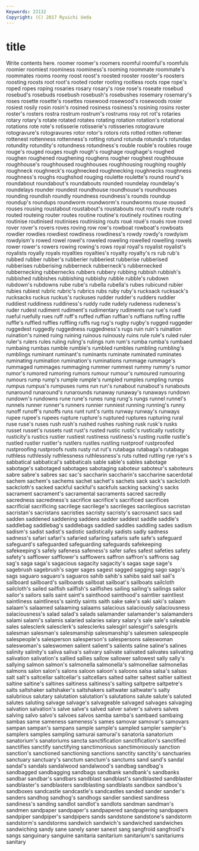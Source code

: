 ```yaml
---
Keywords: 23132 
Copyright: (C) 2017 Ryuichi Ueda
---
```


# title

Write contents here.
 roomer roomer's roomers roomful roomful's
roomfuls roomier roomiest roominess roominess's rooming roommate roommate's roommates rooms
roomy roost roost's roosted rooster rooster's roosters roosting roosts root
root's rooted rooter rooting rootless roots rope rope's roped ropes
roping rosaries rosary rosary's rose rose's roseate rosebud rosebud's rosebuds
rosebush rosebush's rosebushes rosemary rosemary's roses rosette rosette's rosettes rosewood
rosewood's rosewoods rosier rosiest rosily rosin rosin's rosined rosiness rosiness's
rosining rosins roster roster's rosters rostra rostrum rostrum's rostrums rosy
rot rot's rotaries rotary rotary's rotate rotated rotates rotating rotation
rotation's rotational rotations rote rote's rotisserie rotisserie's rotisseries rotogravure rotogravure's
rotogravures rotor rotor's rotors rots rotted rotten rottener rottenest rottenness
rottenness's rotting rotund rotunda rotunda's rotundas rotundity rotundity's rotundness rotundness's
rouble rouble's roubles rouge rouge's rouged rouges rough rough's roughage
roughage's roughed roughen roughened roughening roughens rougher roughest roughhouse roughhouse's
roughhoused roughhouses roughhousing roughing roughly roughneck roughneck's roughnecked roughnecking roughnecks
roughness roughness's roughs roughshod rouging roulette roulette's round round's roundabout
roundabout's roundabouts rounded roundelay roundelay's roundelays rounder roundest roundhouse roundhouse's
roundhouses rounding roundish roundly roundness roundness's rounds roundup roundup's roundups
roundworm roundworm's roundworms rouse roused rouses rousing roustabout roustabout's roustabouts
rout rout's route route's routed routeing router routes routine routine's
routinely routines routing routinise routinised routinises routinising routs roué roué's
roués rove roved rover rover's rovers roves roving row row's
rowboat rowboat's rowboats rowdier rowdies rowdiest rowdiness rowdiness's rowdy rowdy's
rowdyism rowdyism's rowed rowel rowel's roweled roweling rowelled rowelling rowels
rower rower's rowers rowing rowing's rows royal royal's royalist royalist's
royalists royally royals royalties royalties's royalty royalty's rs rub rub's
rubbed rubber rubber's rubberier rubberiest rubberise rubberised rubberises rubberising rubberneck
rubberneck's rubbernecked rubbernecking rubbernecks rubbers rubbery rubbing rubbish rubbish's rubbished
rubbishes rubbishing rubbishy rubble rubble's rubdown rubdown's rubdowns rube rube's
rubella rubella's rubes rubicund rubier rubies rubiest rubric rubric's rubrics
rubs ruby ruby's rucksack rucksack's rucksacks ruckus ruckus's ruckuses rudder
rudder's rudders ruddier ruddiest ruddiness ruddiness's ruddy rude rudely rudeness
rudeness's ruder rudest rudiment rudiment's rudimentary rudiments rue rue's rued
rueful ruefully rues ruff ruff's ruffed ruffian ruffian's ruffians ruffing
ruffle ruffle's ruffled ruffles ruffling ruffs rug rug's rugby rugby's
rugged ruggeder ruggedest ruggedly ruggedness ruggedness's rugs ruin ruin's ruination
ruination's ruined ruing ruining ruinous ruinously ruins rule rule's ruled
ruler ruler's rulers rules ruling ruling's rulings rum rum's rumba
rumba's rumbaed rumbaing rumbas rumble rumble's rumbled rumbles rumbling rumbling's
rumblings ruminant ruminant's ruminants ruminate ruminated ruminates ruminating rumination rumination's
ruminations rummage rummage's rummaged rummages rummaging rummer rummest rummy rummy's
rumor rumor's rumored rumoring rumors rumour rumour's rumoured rumouring rumours
rump rump's rumple rumple's rumpled rumples rumpling rumps rumpus rumpus's
rumpuses rums run run's runabout runabout's runabouts runaround runaround's runarounds
runaway runaway's runaways rundown rundown's rundowns rune rune's runes rung
rung's rungs runnel runnel's runnels runner runner's runners runnier runniest
running running's runny runoff runoff's runoffs runs runt runt's runts
runway runway's runways rupee rupee's rupees rupture rupture's ruptured ruptures
rupturing rural ruse ruse's ruses rush rush's rushed rushes rushing
rusk rusk's rusks russet russet's russets rust rust's rusted rustic
rustic's rustically rusticity rusticity's rustics rustier rustiest rustiness rustiness's rusting
rustle rustle's rustled rustler rustler's rustlers rustles rustling rustproof rustproofed
rustproofing rustproofs rusts rusty rut rut's rutabaga rutabaga's rutabagas ruthless
ruthlessly ruthlessness ruthlessness's ruts rutted rutting rye rye's s sabbatical
sabbatical's sabbaticals sable sable's sables sabotage sabotage's sabotaged sabotages sabotaging
saboteur saboteur's saboteurs sabre sabre's sabres sac sac's saccharin saccharin's
saccharine sacerdotal sachem sachem's sachems sachet sachet's sachets sack sack's
sackcloth sackcloth's sacked sackful sackful's sackfuls sacking sacking's sacks sacrament
sacrament's sacramental sacraments sacred sacredly sacredness sacredness's sacrifice sacrifice's sacrificed
sacrifices sacrificial sacrificing sacrilege sacrilege's sacrileges sacrilegious sacristan sacristan's sacristans
sacristies sacristy sacristy's sacrosanct sacs sad sadden saddened saddening saddens
sadder saddest saddle saddle's saddlebag saddlebag's saddlebags saddled saddles saddling
sades sadism sadism's sadist sadist's sadistic sadistically sadists sadly sadness
sadness's safari safari's safaried safariing safaris safe safe's safeguard safeguard's
safeguarded safeguarding safeguards safekeeping safekeeping's safely safeness safeness's safer safes
safest safeties safety safety's safflower safflower's safflowers saffron saffron's saffrons
sag sag's saga saga's sagacious sagacity sagacity's sagas sage sage's
sagebrush sagebrush's sager sages sagest sagged sagging sago sago's sags
saguaro saguaro's saguaros sahib sahib's sahibs said sail sail's sailboard
sailboard's sailboards sailboat sailboat's sailboats sailcloth sailcloth's sailed sailfish sailfish's
sailfishes sailing sailing's sailings sailor sailor's sailors sails saint saint's
sainthood sainthood's saintlier saintliest saintliness saintliness's saintly saints saith sake
sake's saki saki's salaam salaam's salaamed salaaming salaams salacious salaciously
salaciousness salaciousness's salad salad's salads salamander salamander's salamanders salami salami's
salamis salaried salaries salary salary's sale sale's saleable sales salesclerk
salesclerk's salesclerks salesgirl salesgirl's salesgirls salesman salesman's salesmanship salesmanship's salesmen
salespeople salespeople's salesperson salesperson's salespersons saleswoman saleswoman's saleswomen salient salient's
salients saline saline's salines salinity salinity's saliva saliva's salivary salivate
salivated salivates salivating salivation salivation's sallied sallies sallow sallower sallowest
sally sally's sallying salmon salmon's salmonella salmonella's salmonellae salmonellas salmons
salon salon's salons saloon saloon's saloons salsa salsa's salsas salt
salt's saltcellar saltcellar's saltcellars salted salter saltest saltier saltiest saltine
saltine's saltines saltiness saltiness's salting saltpetre saltpetre's salts saltshaker saltshaker's
saltshakers saltwater saltwater's salty salubrious salutary salutation salutation's salutations salute
salute's saluted salutes saluting salvage salvage's salvageable salvaged salvages salvaging
salvation salvation's salve salve's salved salver salver's salvers salves salving
salvo salvo's salvoes salvos samba samba's sambaed sambaing sambas same
sameness sameness's sames samovar samovar's samovars sampan sampan's sampans sample
sample's sampled sampler sampler's samplers samples sampling samurai samurai's sanatoria
sanatorium sanatorium's sanatoriums sancta sanctification sanctification's sanctified sanctifies sanctify sanctifying
sanctimonious sanctimoniously sanction sanction's sanctioned sanctioning sanctions sanctity sanctity's sanctuaries
sanctuary sanctuary's sanctum sanctum's sanctums sand sand's sandal sandal's sandals
sandalwood sandalwood's sandbag sandbag's sandbagged sandbagging sandbags sandbank sandbank's sandbanks
sandbar sandbar's sandbars sandblast sandblast's sandblasted sandblaster sandblaster's sandblasters sandblasting
sandblasts sandbox sandbox's sandboxes sandcastle sandcastle's sandcastles sanded sander sander's
sanders sandhog sandhog's sandhogs sandier sandiest sandiness sandiness's sanding sandlot
sandlot's sandlots sandman sandman's sandmen sandpaper sandpaper's sandpapered sandpapering sandpapers
sandpiper sandpiper's sandpipers sands sandstone sandstone's sandstorm sandstorm's sandstorms sandwich
sandwich's sandwiched sandwiches sandwiching sandy sane sanely saner sanest sang
sangfroid sangfroid's sangs sanguinary sanguine sanitaria sanitarium sanitarium's sanitariums sanitary

